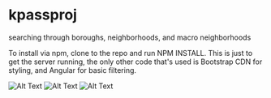 # kpassproj
searching through boroughs, neighborhoods, and macro neighborhoods

To install via npm, clone to the repo and run NPM INSTALL. This is just to get the server running, the only other code that's used is Bootstrap CDN for styling, and Angular for basic filtering.

![Alt Text](https://github.com/adgreen93/kpassproj/raw/master/public/images/1.png)
![Alt Text](https://github.com/adgreen93/kpassproj/raw/master/public/images/2.gif)
![Alt Text](https://github.com/adgreen93/kpassproj/raw/master/public/images/3.png)

